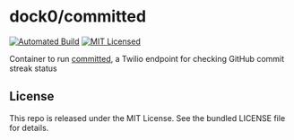 dock0/committed
=======

[![Automated Build](http://img.shields.io/badge/automated-build-green.svg)](https://registry.hub.docker.com/u/dock0/committed/)
[![MIT Licensed](http://img.shields.io/badge/license-MIT-green.svg)](https://tldrlegal.com/license/mit-license)

Container to run [committed](https://github.com/akerl/committed), a Twilio endpoint for checking GitHub commit streak status

## License

This repo is released under the MIT License. See the bundled LICENSE file for details.


